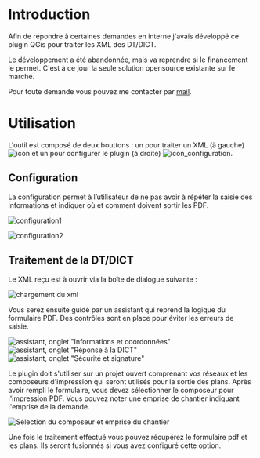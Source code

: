 # Introduction

Afin de répondre à certaines demandes en interne j'avais développé ce plugin QGis pour traiter les XML des DT/DICT.

Le développement a été abandonnée, mais va reprendre si le financement le permet. C'est à ce jour la seule solution opensource existante sur le marché.

Pour toute demande vous pouvez me contacter par [mail](mailto:Loïc%20Bartoletti%20<loic.bartoletti@oslandia.com>?subject=[DICT]%20Demande%20pour%20le%20plugin).

# Utilisation

L'outil est composé de deux bouttons : un pour traiter un XML (à gauche) ![icon](icon.png) et un pour configurer le plugin (à droite) ![icon_configuration](icon_configuration.png).

## Configuration
La configuration permet à l’utilisateur de ne pas avoir à répéter la saisie des informations et indiquer où et comment doivent sortir les PDF.

![configuration1](images/configuration.png)

![configuration2](images/configuration2.png)

## Traitement de la DT/DICT

Le XML reçu est à ouvrir via la boîte de dialogue suivante :

![chargement du xml](images/chargement_xml.png)

Vous serez ensuite guidé par un assistant qui reprend la logique du formulaire PDF. Des contrôles sont en place pour éviter les erreurs de saisie.

![assistant, onglet "Informations et coordonnées"](images/wizard1.png)
![assistant, onglet "Réponse à la DICT"](images/wizard2.png)
![assistant, onglet "Sécurité et signature"](images/wizard3.png)

Le plugin doit s'utiliser sur un projet ouvert comprenant vos réseaux et les composeurs d'impression qui seront utilisés pour la sortie des plans.
Après avoir rempli le formulaire, vous devez sélectionner le composeur pour l'impression PDF. Vous pouvez noter une emprise de chantier indiquant l'emprise de la demande.

![Sélection du composeur et emprise du chantier](images/selection_composeur.png)

Une fois le traitement effectué vous pouvez récupérez le formulaire pdf et les plans. Ils seront fusionnés si vous avez configuré cette option.

